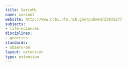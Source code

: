 ```yaml
---
title: VarioML
name: varioml
website: http://www.ncbi.nlm.nih.gov/pubmed/23031277
subjects:
- life-sciences
disciplines:
- genetics
standards:
- observ-om
layout: extension
type: extension
---
```


